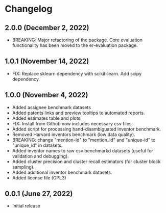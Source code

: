 # Changelog

## 2.0.0 (December 2, 2022)

- BREAKING: Major refactoring of the package. Core evaluation functionality has been moved to the er-evaluation package.

## 1.0.1 (November 14, 2022)

- FIX: Replace sklearn dependency with scikit-learn. Add scipy dependency.

## 1.0.0 (November 4, 2022)

- Added assignee benchmark datasets
- Added patents links and preview tooltips to automated reports.
- Added estimates table and plots.
- FIX: Install from Github now includes necessary csv files.
- Added script for processing hand-disambiguated inventor benchmark.
- Removed Harvard inventors benchmark (low data quality).
- BREAKING: change "mention-id" to "mention_id" and "unique-id" to "unique_id" in datasets.
- Added inventor names to raw csv benchmarkd datasets (useful for validation and debugging).
- Added cluster precision and cluster recall estimators (for cluster block sampling).
- Added additional inventor benchmark datasets.
- Added license file (GPL3)

## 0.0.1 (June 27, 2022)

- Initial release